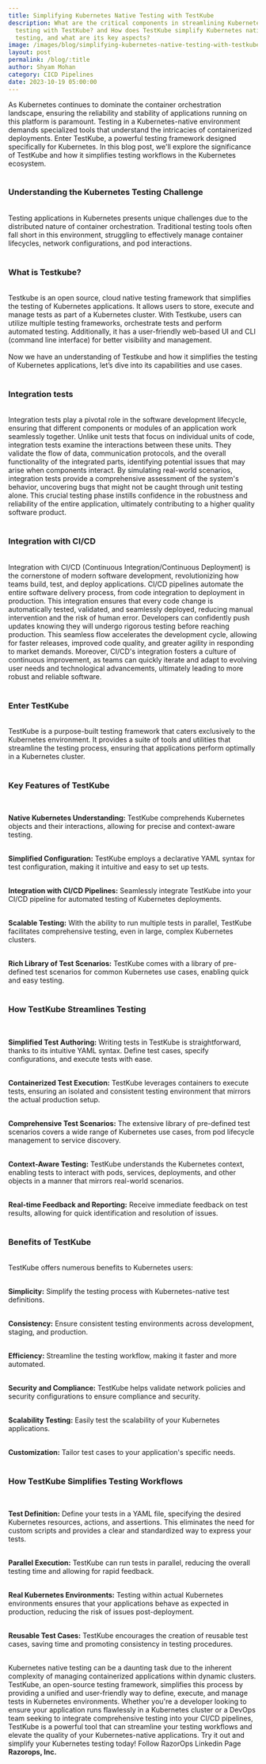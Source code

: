 ```yaml
---
title: Simplifying Kubernetes Native Testing with TestKube
description: What are the critical components in streamlining Kubernetes native
  testing with TestKube? and How does TestKube simplify Kubernetes native
  testing, and what are its key aspects?
image: /images/blog/simplifying-kubernetes-native-testing-with-testkube.webp
layout: post
permalink: /blog/:title
author: Shyam Mohan
category: CICD Pipelines
date: 2023-10-19 05:00:00
---
```


As Kubernetes continues to dominate the container orchestration landscape, ensuring the reliability and stability of applications running on this platform is paramount. Testing in a Kubernetes-native environment demands specialized tools that understand the intricacies of containerized deployments. Enter TestKube, a powerful testing framework designed specifically for Kubernetes. In this blog post, we'll explore the significance of TestKube and how it simplifies testing workflows in the Kubernetes ecosystem.
<br>
<br>

### **Understanding the Kubernetes Testing Challenge**
<br>
Testing applications in Kubernetes presents unique challenges due to the distributed nature of container orchestration. Traditional testing tools often fall short in this environment, struggling to effectively manage container lifecycles, network configurations, and pod interactions.
<br>
<br>

### **What is Testkube?**
<br>
Testkube is an open source, cloud native testing framework that simplifies the testing of Kubernetes applications. It allows users to store, execute and manage tests as part of a Kubernetes cluster. With Testkube, users can utilize multiple testing frameworks, orchestrate tests and perform automated testing. Additionally, it has a user-friendly web-based UI and CLI (command line interface) for better visibility and management.
<br>
<br>
Now we have an understanding of Testkube and how it simplifies the testing of Kubernetes applications, let’s dive into its capabilities and use cases.
<br>
<br>

### **Integration tests**
<br>
Integration tests play a pivotal role in the software development lifecycle, ensuring that different components or modules of an application work seamlessly together. Unlike unit tests that focus on individual units of code, integration tests examine the interactions between these units. They validate the flow of data, communication protocols, and the overall functionality of the integrated parts, identifying potential issues that may arise when components interact. By simulating real-world scenarios, integration tests provide a comprehensive assessment of the system's behavior, uncovering bugs that might not be caught through unit testing alone. This crucial testing phase instills confidence in the robustness and reliability of the entire application, ultimately contributing to a higher quality software product.
<br>
<br>

### **Integration with CI/CD**
<br>
Integration with CI/CD (Continuous Integration/Continuous Deployment) is the cornerstone of modern software development, revolutionizing how teams build, test, and deploy applications. CI/CD pipelines automate the entire software delivery process, from code integration to deployment in production. This integration ensures that every code change is automatically tested, validated, and seamlessly deployed, reducing manual intervention and the risk of human error. Developers can confidently push updates knowing they will undergo rigorous testing before reaching production. This seamless flow accelerates the development cycle, allowing for faster releases, improved code quality, and greater agility in responding to market demands. Moreover, CI/CD's integration fosters a culture of continuous improvement, as teams can quickly iterate and adapt to evolving user needs and technological advancements, ultimately leading to more robust and reliable software.
<br>
<br>

### **Enter TestKube**
<br>
TestKube is a purpose-built testing framework that caters exclusively to the Kubernetes environment. It provides a suite of tools and utilities that streamline the testing process, ensuring that applications perform optimally in a Kubernetes cluster.
<br>
<br>

### **Key Features of TestKube**
<br>

**Native Kubernetes Understanding:** TestKube comprehends Kubernetes objects and their interactions, allowing for precise and context-aware testing.
<br>
<br>

**Simplified Configuration:** TestKube employs a declarative YAML syntax for test configuration, making it intuitive and easy to set up tests.
<br>
<br>

**Integration with CI/CD Pipelines:** Seamlessly integrate TestKube into your CI/CD pipeline for automated testing of Kubernetes deployments.
<br>
<br>

**Scalable Testing:** With the ability to run multiple tests in parallel, TestKube facilitates comprehensive testing, even in large, complex Kubernetes clusters.
<br>
<br>

**Rich Library of Test Scenarios:** TestKube comes with a library of pre-defined test scenarios for common Kubernetes use cases, enabling quick and easy testing.
<br>
<br>

### **How TestKube Streamlines Testing**
<br>

**Simplified Test Authoring:** Writing tests in TestKube is straightforward, thanks to its intuitive YAML syntax. Define test cases, specify configurations, and execute tests with ease.
<br>
<br>

**Containerized Test Execution:** TestKube leverages containers to execute tests, ensuring an isolated and consistent testing environment that mirrors the actual production setup.
<br>
<br>

**Comprehensive Test Scenarios:** The extensive library of pre-defined test scenarios covers a wide range of Kubernetes use cases, from pod lifecycle management to service discovery.
<br>
<br>

**Context-Aware Testing:** TestKube understands the Kubernetes context, enabling tests to interact with pods, services, deployments, and other objects in a manner that mirrors real-world scenarios.
<br>
<br>

**Real-time Feedback and Reporting:** Receive immediate feedback on test results, allowing for quick identification and resolution of issues.
<br>
<br>

### **Benefits of TestKube**
<br>
TestKube offers numerous benefits to Kubernetes users:
<br>
<br>

**Simplicity:** Simplify the testing process with Kubernetes-native test definitions.
<br>
<br>

**Consistency:** Ensure consistent testing environments across development, staging, and production.
<br>
<br>

**Efficiency:** Streamline the testing workflow, making it faster and more automated.
<br>
<br>

**Security and Compliance:** TestKube helps validate network policies and security configurations to ensure compliance and security.
<br>
<br>

**Scalability Testing:** Easily test the scalability of your Kubernetes applications.
<br>
<br>

**Customization:** Tailor test cases to your application's specific needs.
<br>
<br>

### **How TestKube Simplifies Testing Workflows**
<br>

**Test Definition:** Define your tests in a YAML file, specifying the desired Kubernetes resources, actions, and assertions. This eliminates the need for custom scripts and provides a clear and standardized way to express your tests.
<br>
<br>

**Parallel Execution:** TestKube can run tests in parallel, reducing the overall testing time and allowing for rapid feedback.
<br>
<br>

**Real Kubernetes Environments:** Testing within actual Kubernetes environments ensures that your applications behave as expected in production, reducing the risk of issues post-deployment.
<br>
<br>

**Reusable Test Cases:** TestKube encourages the creation of reusable test cases, saving time and promoting consistency in testing procedures.
<br>
<br>

Kubernetes native testing can be a daunting task due to the inherent complexity of managing containerized applications within dynamic clusters. TestKube, an open-source testing framework, simplifies this process by providing a unified and user-friendly way to define, execute, and manage tests in Kubernetes environments. Whether you're a developer looking to ensure your application runs flawlessly in a Kubernetes cluster or a DevOps team seeking to integrate comprehensive testing into your CI/CD pipelines, TestKube is a powerful tool that can streamline your testing workflows and elevate the quality of your Kubernetes-native applications. Try it out and simplify your Kubernetes testing today! Follow RazorOps Linkedin Page <a href="https://www.linkedin.com/company/razorops/" target=_blank style="text-decoration: none"> <b>Razorops, Inc.</b></a>
